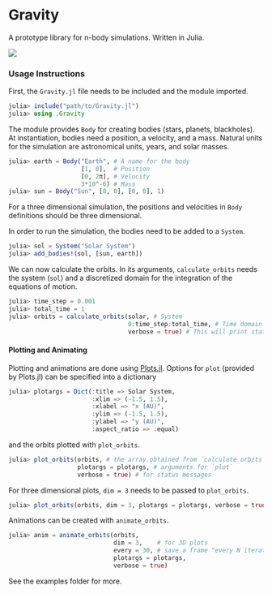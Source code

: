 # Gravity
A prototype library for n-body simulations. Written in Julia.

![](examples/cluster.gif)

### Usage Instructions

First, the `Gravity.jl` file needs to be included and the module imported.

```julia
julia> include("path/to/Gravity.jl")
julia> using .Gravity
```

The module provides `Body` for creating bodies (stars, planets, blackholes).
At instantiation, bodies need a position, a velocity, and a mass. Natural
units for the simulation are astronomical units, years, and solar masses.

```julia
julia> earth = Body("Earth", # A name for the body
                    [1, 0],  # Position
                    [0, 2π], # Velocity
                    3*10^-6) # Mass
julia> sun = Body("Sun", [0, 0], [0, 0], 1)
```

For a three dimensional simulation, the positions and velocities in `Body`
definitions should be three dimensional.

In order to run the simulation, the bodies need to be added to a `System`.

```julia
julia> sol = System("Solar System")
julia> add_bodies!(sol, [sun, earth])
```

We can now calculate the orbits. In its arguments, `calculate_orbits` needs the
system (`sol`) and a discretized domain for the integration of the equations of
motion.


```julia
julia> time_step = 0.001
julia> total_time = 1
julia> orbits = calculate_orbits(solar, # System
                                 0:time_step:total_time, # Time domain
                                 verbose = true) # This will print status messages
```

#### Plotting and Animating

Plotting and animations are done using
[Plots.jl](http://docs.juliaplots.org/latest/). Options for `plot` (provided by
Plots.jl) can be specified into a dictionary

```julia
julia> plotargs = Dict(:title => Solar System,
                       :xlim => (-1.5, 1.5),
                       :xlabel => "x (AU)",
                       :ylim => (-1.5, 1.5),
                       :ylabel => "y (AU)",
                       :aspect_ratio => :equal)
```

and the orbits plotted with `plot_orbits`.

```julia
julia> plot_orbits(orbits, # the array obtained from `calculate_orbits`
                   plotargs = plotargs, # arguments for `plot`
                   verbose = true) # for status messages
```

For three dimensional plots, `dim = 3` needs to be passed to `plot_orbits`.

```julia
julia> plot_orbits(orbits, dim = 3, plotargs = plotargs, verbose = true)
```

Animations can be created with `animate_orbits`.

```julia
julia> anim = animate_orbits(orbits,
                             dim = 3,    # for 3D plots
                             every = 30, # save a frame "every N iterations"
                             plotargs = plotargs,
                             verbose = true)
```

See the examples folder for more.
